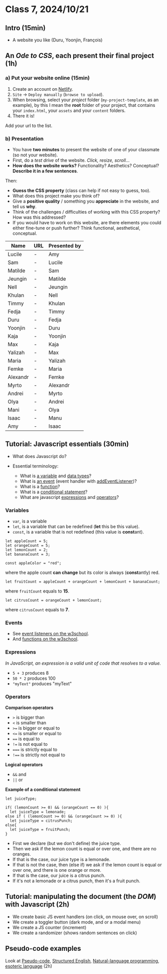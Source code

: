 # Class 7, 2024/10/21

## Intro (15min)

- A website you like (Duru, Yoonjin, François)

## An *Ode to CSS*, each present their final project (1h)

### a) Put your website online (15min)

1) Create an account on [Netlify](https://app.netlify.com).
2) `Site` -> `Deploy manually` (`browse to upload`).
3) When browsing, select your *project* folder (`my-project-template`, as an example), by this I mean the **root** folder of your project, that contains your `index.html`, your `assets` and your `content` folders.
4) There it is!

Add your url to the list.

### b) Presentation

- You have **two minutes** to present the website of one of your classmate (so not your website).
- First, do a *test drive* of the website. *Click, resize, scroll*…
- **How does the website works?** Functionality? Aesthetics? Conceptual? **Describe it in a few sentences**.

Then:

- **Guess the CSS property** (class can help if not easy to guess, too).
- What does this project make you think of?
- Give a **positive quality** / something you **appreciate** in the website, and tell us **why**.
- Think of the challenges / difficulties of working with this CSS property? How was this addressed?
- If you would have to work on this website, are there elements you could either fine-tune or push further? Think functional, aesthetical, conceptual.

| Name | URL | Presented by |
| -- | -------------- | ------------- |
| Lucile | - | Amy |
| Sam | - | Lucile |
| Matilde | - | Sam |
| Jeungin | - | Matilde |
| Nell | - | Jeungin |
| Khulan | - | Nell |
| Timmy | - | Khulan |
| Fedja | - | Timmy |
| Duru | - | Fedja |
| Yoonjin | - | Duru |
| Kaja | - | Yoonjin |
| Max | - | Kaja |
| Yalizah | - | Max |
| Maria | - | Yalizah |
| Femke | - | Maria |
| Alexandr | - | Femke |
| Myrto | - | Alexandr |
| Andrei | - | Myrto |
| Olya | - | Andrei |
| Mani | - | Olya |
| Isaac | - | Manu |
| Amy | - | Isaac |

## Tutorial: Javascript essentials (30min)

- What does Javascript do?
  
- Essential terminology:
  
  - What is [a variable](https://www.w3schools.com/js/js_variables.asp) and [data types](https://www.w3schools.com/js/js_datatypes.asp)?
  - What is [an event](https://www.javatpoint.com/javascript-events) (event handler with [addEventListener](https://www.w3schools.com/jsref/met_document_addeventlistener.asp))?
  - What is a [function](https://www.w3schools.com/js/js_functions.asp)?
  - What is a [conditional statement](https://www.w3schools.com/js/js_comparisons.asp)?
  - What are javascript [expressions](https://developer.mozilla.org/en-US/docs/Web/JavaScript/Guide/Expressions_and_operators) and [operators](https://www.w3schools.com/js/js_operators.asp)?

### Variables

- `var`, is a variable
- `let`, is a variable that can be redefined (**let** this be this value).
- `const`, is a variable that is not redefined (this value is **const**ant).

```
let appleCount = 5;
let orangeCount = 5;
let lemonCount = 2;
let bananaCount = 3;

const appleColor = "red";
```
where the apple count **can change** but its color is always (**const**antly) red.
```
let fruitCount = appleCount + orangeCount + lemonCount + bananaCount;
```
where `fruitCount` equals to **15**.
```
let citrusCount = orangeCount + lemonCount;
```
where `citrusCount` equals to **7**.

### Events

- See [event listeners on the w3school](https://www.w3schools.com/jsref/met_document_addeventlistener.asp).
- And [functions on the w3school](https://www.w3schools.com/js/js_functions.asp).

### Expressions

*In JavaScript, an expression is a valid unit of code that resolves to a value.*

- `5 + 3` produces 8
- `50 * 2` produces 100
- `"myText"` produces "myText"

### Operators

**Comparison operators**

- `>` is bigger than
- `<` is smaller than
- `>=` is bigger or equal to
- `<=` is smaller or equal to
- `==` is equal to
- `!=` is not equal to
- `===` is strictly equal to
- `!==` is strictly not equal to

**Logical operators**

- `&&` and
- `||` or

**Example of a conditional statement**

```
let juiceType;

if( (lemonCount >= 0) && (orangeCount == 0) ){
  let juiceType = lemonade;
else if ( (lemonCount >= 0) && (orangeCount >= 0) ){
  let juiceType = citrusPunch;
else{
  let juiceType = fruitPunch;
}
```

- First we declare (but we don't define) the juice type.
- Then we ask if the lemon count is equal or over one, and there are no oranges.
- If that is the case, our juice type is a lemonade.
- If that is not the case, then (else if) we ask if the lemon count is equal or over one, and there is one orange or more.
- If that is the case, our juice is a citrus punch.
- If it's not a lemonade or a citrus punch, then it's a fruit punch.

## Tutorial: manipulating the document (the *DOM*) with Javascript (2h)

- We create basic JS event handlers (on click, on mouse over, on scroll)
- We create a toggler button (dark mode, and or a modal menu)
- We create a JS counter (increment)
- We create a randomizer (shows random sentences on click)

## Pseudo-code examples

Look at [Pseudo-code](https://en.wikipedia.org/wiki/Pseudocode), [Structured English](https://en.wikipedia.org/wiki/Structured_English), [Natural-language programming](https://en.wikipedia.org/wiki/Natural-language_programming), [esoteric language](https://en.wikipedia.org/wiki/Esoteric_programming_language) (2h)
